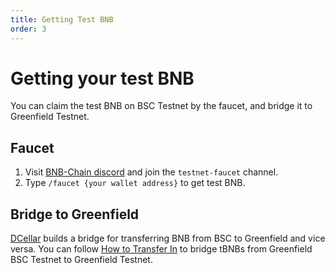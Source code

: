 ```yaml
---
title: Getting Test BNB
order: 3
---
```


# Getting your test BNB

You can claim the test BNB on BSC Testnet by the faucet, and bridge it to Greenfield Testnet.

## Faucet

1. Visit [BNB-Chain discord](https://discord.com/invite/bnbchain) and join the `testnet-faucet` channel.
2. Type `/faucet {your wallet address}` to get test BNB.

## Bridge to Greenfield

[DCellar](http://dcellar.io) builds a bridge for transferring BNB from BSC to Greenfield and vice versa. You can follow
[How to Transfer In](https://docs.nodereal.io/docs/dcellar-get-started#transfer-in) to bridge tBNBs from Greenfield BSC Testnet to
Greenfield Testnet.
